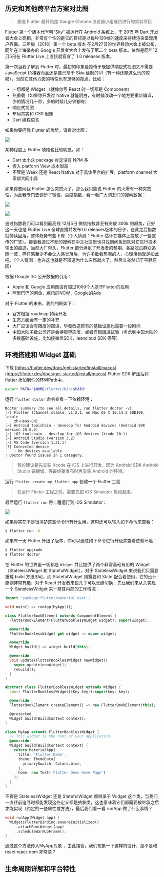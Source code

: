 ## 历史和其他跨平台方案对比图

> 据说 Flutter 最开始是 Google Chrome 浏览器小组成员进行的实验项目

Flutter 第一个版本代号叫“Sky” 被运行在 Android 系统上，于 2015 年 Dart 开发者大会上亮相，非常有个性的是它的目标是以每秒120帧的速度来持续渲染呈现用户界面。三年后（2018）第一个 beta 版本 在2月27日的世界移动大会上被公布，同年在上海举办的 Google 开发者大会上发布了第二个 beta 版本。依然是同年12月5日在 Flutter Live 上直接就官宣了 1.0 releases 版本。

第一次当我了解到 Flutter 时，最初的印象是惊奇于既提供响应式视图又不需要 JavaScript 桥接器而且还是自己基于 Skia 绘制的UI（有一种还能这么玩的惊叹），当然它其他方面的特性也有足够的亮点，比如：

- 一切都是 Widget （就像你写 React 时一切都是 Component）
- 热重载（如果你开发过 Native 就能明白，有时候改动一个地方要重新编译，少的情况几十秒，多的时候几分钟都有）
- 响应式视图
- 布局其实和 CSS 很像
- Dart 编程语言

如果你要问我 Flutter 的优势，请看对比图：

![](./assets/duibi.png)

某种程度上 Flutter 缺陷也比较明显，如：

- Dart 太小众 package 肯定没有 NPM 多
- 嵌入 platform View 成本很高
- 不管是 Weex 还是 React Native 对于具体平台的扩展，platform channel 大家都大同小异

如果你要问我 Flutter 怎么突然火了，那么我只能说 Flutter 的火爆有一种突然性，为此我专门去调研了微信，百度指数，看一看广大网友们的搜索数据：

![](./assets/baidu-flutter.png)

![](./assets/weixin-flutter.png)

通过指数我们可以看到最高线 12月5日 微信指数甚至有突破 300k 的趋势，正好这一天也是 Flutter Live 全球直播并发布1.0 releases版本的日子，在此之后指数就持续回落，整体趋势有些下降（个人猜测：Flutter 估计在媒体上投放了一些宣传的广告）。接着我通过不断的搜索在中文社区里也只找到闲鱼团队对它进行技术输出的痕迹，当然大厂带头，Flutter 部分满足了开发者的预期，各路吃瓜群众追随一波，存在感至少不会让人感觉落后，也许多数看热闹的人，心理活动就是如此吧。（个人猜测：也许这也就是不知道为什么突然就火了，然后又突然归于平静原因）

根据 Google I/O 公开数据的引用：

- Apple 和 Google 应用商店有超过1000个人基于Flutter的应用
- 阿里巴巴的闲鱼，腾讯的NOW，Google的Ads

对于 Flutter 的未来，我的判断如下：

- 官方根据 roadmap 持续开发
- 生态方面会有一定的补充
- 大厂应该会有限度的跟进，毕竟改造原有的基础设施也需要一段时间
- 中国大陆多数公司还是会持观望态度，或者有限跟进试验（考虑到中国大陆的多数基础设施，比如接微信SDK，leancloud SDK 等等）

## 环境搭建和 Widget 基础

下载 [https://flutter.dev/docs/get-started/install/macos](https://flutter.dev/docs/get-started/install/macos) Flutter SDK 解压后将 flutter 添加到你的环境Path中。

```bash
export PATH="$HOME/flutter/bin:$PATH"
```

运行 `flutter doctor` 命令查看一下依赖环境：

```
Doctor summary (to see all details, run flutter doctor -v):
[✓] Flutter (Channel stable, v1.2.1, on Mac OS X 10.14.3 18D109, locale
    zh-Hans-CN)
[✓] Android toolchain - develop for Android devices (Android SDK version 28.0.3)
[✓] iOS toolchain - develop for iOS devices (Xcode 10.1)
[✓] Android Studio (version 3.2)
[✓] VS Code (version 1.31.1)
[!] Connected device
    ! No devices available
! Doctor found issues in 1 category.
```

> 我的建议是先安装 Xcode 在 iOS 上进行开发，因为 Android SDK Android Studio 要翻墙，等最终要发布时再安装 Android 的环境。

运行 `flutter create my_flutter_app` 创建一个 Flutter 工程

> 在运行 Flutter 工程之前，需要先把 iOS Simulator 启动起来。

最后运行 `flutter run` 将工程运行到 iOS Simulator：

![](./assets/flutter-01.png)

如果你实在不是很清楚这些命令行有什么用，这时还可以输入如下命令来查看：

```bash
$ flutter run -h
```

如果有一天 Flutter 升级了版本，你可以通过如下命令进行升级并查看依赖环境：

```bash
$ flutter upgrade
$ flutter doctor  
```

在 Flutter 的世界里一切都是 `Widget` 并且提供了两个非常基础有用的 Widget（StatelessWidget 和 StatefulWidget），对于 StatelessWidget 来说我们只需要重载 build 方法即可，而 StatefulWidget 则需要和 State 配合着使用，它的设计原则非常有趣，对于 React 开发者来说几乎可以无缝切换，先让我们来从头实现一个 StatelessWidget 来一窥其内部的工作情况：

```dart
import 'package:flutter/material.dart';

void main() => runApp(MyApp());

class FlutterBookElement extends ComponentElement {
  FlutterBookElement(FlutterBooklessWidget widget): super(widget);

  @override
  FlutterBooklessWidget get widget => super.widget;

  @override
  Widget build() => widget.build(this);

  @override
  void update(FlutterBooklessWidget newWidget){
    super.update(newWidget);
    rebuild();
  }
}

abstract class FlutterBooklessWidget extends Widget {
  const FlutterBooklessWidget({Key key}):super(key: key);

  @override
  FlutterBookElement createElement() => new FlutterBookElement(this);

  @protected
  Widget build(BuildContext context);
}

class MyApp extends FlutterBooklessWidget {
  // This widget is the root of your application.
  @override
  Widget build(BuildContext context) {
    return MaterialApp(
      title: 'Flutter Demo',
      theme: ThemeData(
        primarySwatch: Colors.blue,
      ),
      home: new Text('Flutter Demo Home Page')
    );
  }
}
```

不管是 StatelessWidget 还是 StatefulWidget 都继承于 Widget 这个类，当我们一直往前追寻时都能发现这些定义都是抽象类，这也意味着它们都需要被继承之后才能实现（约定的一些属性或方法），最后我们看一看 runApp 做了什么事情？

```dart
void runApp(Widget app) {
  WidgetsFlutterBinding.ensureInitialized()
    ..attachRootWidget(app)
    ..scheduleWarmUpFrame();
}
```

通过这个方法传入MyApp对象 ，由此接管，我们想象一下这样的设计，是不是和 react react-dom 非常像？

## 生命周期详解和平台特性

